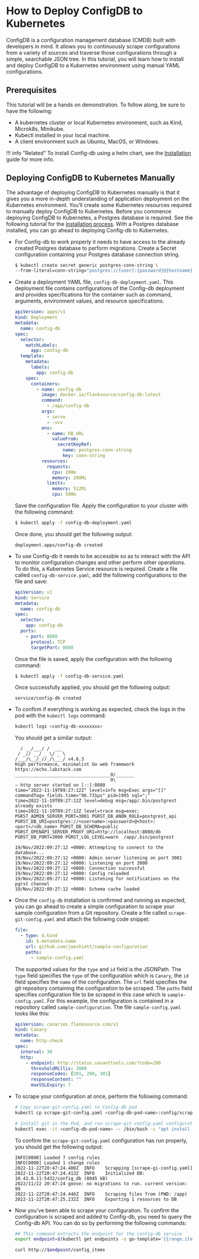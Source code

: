 # How to Deploy ConfigDB to Kubernetes
ConfigDB is a configuration management database (CMDB) built with developers in mind. It allows you to continuously scrape configurations from a variety of sources and traverse those configurations through a simple, searchable JSON tree.
In this tutorial, you will learn how to install and deploy ConfigDB to a Kubernetes environment using manual YAML configurations. 

## Prerequisites
This tutorial will be a hands on demonstration. To follow along, be sure to have the following:

- A kubernetes cluster or local Kubernetes environment, such as Kind, Microk8s, Minikube.
- Kubectl installed in your local machine.
- A client environment such as Ubuntu, MacOS, or Windows. 

!!! info "Related"
    To install Config-db using a helm chart, see the [Installation](/installation/#config-db) guide for more info.

## Deploying ConfigDB to Kubernetes Manually 
The advantage of deploying ConfigDB to Kubernetes manually is that it gives you a more in-depth understanding of application deployment on the Kubernetes environment.
You’ll create some Kubernetes resources required to manually deploy ConfigDB to Kubernetes.
Before you commence deploying ConfigDB to Kubernetes, a Postgres database is required. See the following tutorial for the [installation process](https://phoenixnap.com/kb/postgresql-kubernetes).
With a Postgres database installed, you can go ahead to deploying Config-db to Kubernetes.

- For Config-db to work properly it needs to have access to the already created Postgres database to perform migrations. Create a Secret configuration containing your Postgres database connection string. 
    ```bash
    $ kubectl create secret generic postgres-conn-string \
    --from-literal=conn-string="postgres://{user}:{password}@{hostname}:{port}/{database-name}"
    ```

- Create a deployment YAML file, `config-db-deployment.yaml`. This deployment file contains configurations of the Config-db deployment and provides specifications for the container such as command, arguments, environment values, and resource specifications.

    ```yaml
    apiVersion: apps/v1
    kind: Deployment
    metadata:
      name: config-db
    spec:
      selector:
        matchLabels:
          app: config-db
      template:
        metadata:
          labels:
            app: config-db
        spec:
          containers:
            - name: config-db
              image: docker.io/flanksource/config-db:latest
              command:
                - /app/config-db
              args:
                - serve
                - -vvv
              env:
                - name: DB_URL
                  valueFrom:
                    secretKeyRef:
                      name: postgres-conn-string
                      key: conn-string
              resources:
                requests:
                  cpu: 200m
                  memory: 200Mi
                limits:
                  memory: 512Mi
                  cpu: 500m
    ```
    Save the configuration file. Apply the configuration to your cluster with the following command:
    ```bash
    $ kubectl apply -f config-db-deployment.yaml
    ```
    Once done, you should get the following output:
    ```console
    deployment.apps/config-db created
    ```

- To use Config-db it needs to be accessble so as to interact with the API to monitor configuration changes and other perform other operations. To do this, a Kubernetes Service resource is required. 
Create a file called `config-db-service.yaml`, add the following configurations to the file and save:

    ```yaml
    apiVersion: v1
    kind: Service
    metadata:
      name: config-db
    spec:
      selector:
        app: config-db
      ports:
        - port: 8080
          protocol: TCP
          targetPort: 8080
    ```
    Once the file is saved, apply the configuration with the following command:

    ```bash
    $ kubectl apply -f config-db-service.yaml
    ```
    Once successfully applied, you should get the following output:

    ```console
    service/config-db created
    ```
    
- To confirm if everything is working as expected, check the logs in the pod with the `kubectl logs` command:
    ```bash
    kubectl logs <config-db-xxxxxxxx>
    ```
    You should get a similar output:
    ```console
      / __/___/ /  ___
     / _// __/ _ \/ _ \
    /___/\__/_//_/\___/ v4.6.3
    High performance, minimalist Go web framework
    https://echo.labstack.com
    ____________________________________O/_______
                                        O\
    ⇨ http server started on [::]:8080
    time="2022-11-19T09:27:12Z" level=info msg=Exec args="[]" commandTag= fields.time="96.731µs" pid=1995 sql=";"
    time=2022-11-19T09:27:12Z level=debug msg=/app/.bin/postgrest already exists
    time=2022-11-19T09:27:12Z level=trace msg=exec: PGRST_ADMIN_SERVER_PORT=3001 PGRST_DB_ANON_ROLE=postgrest_api PGRST_DB_URI=postgres://<username>:<password>@<host>:<port>/<db_name> PGRST_DB_SCHEMA=public PGRST_OPENAPI_SERVER_PROXY_URI=http://localhost:8080/db PGRST_DB_PORT=3000 PGRST_LOG_LEVEL=warn  /app/.bin/postgrest 

    19/Nov/2022:09:27:12 +0000: Attempting to connect to the database...
    19/Nov/2022:09:27:12 +0000: Admin server listening on port 3001
    19/Nov/2022:09:27:12 +0000: Listening on port 3000
    19/Nov/2022:09:27:12 +0000: Connection successful
    19/Nov/2022:09:27:12 +0000: Config reloaded
    19/Nov/2022:09:27:12 +0000: Listening for notifications on the pgrst channel
    19/Nov/2022:09:27:12 +0000: Schema cache loaded
    ```

- Once the  `config-db` installation is confirmed and running as expected, you can go ahead to create a simple configuration to scrape your sample configuration from a Git repository. Create a file called `scrape-git-config.yaml` and attach the following code snippet:
  ```yaml
  file:
    - type: $.kind
      id: $.metadata.name
      url: github.com/joeshiett/sample-configuration
      paths:
        - sample-config.yaml
  ```

  The supported values for the `type` and `id` field is the JSONPath. The `type` field specifies the `type` of the configuration which is `Canary`, the `id` field specifies the `name` of the configuration. The `url` field specifies the git repository containing the configuration to be scraped. The `paths` field specifies configuration file to be scraped in this case which is `sample-config.yaml`. For this example, the configuration is contained in a repository called `sample-configuration`.
  The file `sample-config.yaml` looks like this:
  ```yaml
  apiVersion: canaries.flanksource.com/v1
  kind: Canary
  metadata:
    name: http-check
  spec:
    interval: 30
    http:
      - endpoint: http://status.savanttools.com/?code=200
        thresholdMillis: 3000
        responseCodes: [201, 200, 301]
        responseContent: ""
        maxSSLExpiry: 7
  ```
- To scrape your configuration at once, perform the following command:
  ```bash
  # Copy scrape-git-config.yaml to Config-db pod
  kubectl cp scrape-git-config.yaml <config-db-pod-name>:config/scrape-git-config.yaml

  # Install git in the Pod, and run scrape-git-config.yaml configuration
  kubectl exec -it <config-db-pod-name> -- /bin/bash -c "apt install -y git && ./config-db run config/scrape-git-config.yaml"
  ```
  To confirm the `scrape-git-config.yaml` configuration has run properly, you should get the following output:
  ```console
  INFO[0000] Loaded 7 config rules
  INFO[0000] Loaded 1 change rules
  2022-11-22T20:47:24.400Z	INFO	Scrapping [scrape-gi-config.yaml]
  2022-11-22T20:47:24.413Z	INFO	Initialized DB: 10.42.0.11:5432/config_db (8045 kB)
  2022/11/22 20:47:24 goose: no migrations to run. current version: 99
  2022-11-22T20:47:24.446Z	INFO	Scraping files from (PWD: /app)
  2022-11-22T20:47:25.232Z	INFO	Exporting 1 resources to DB
  ``` 

- Now you've been able to scrape your configuration. To confirm the configuration is scraped and added to Config-db, you need to query the Config-db API. You can do so by performing the following commands:
  ```bash
  ## This command extracts the endpoint for the config-db service
  export endpoint=$(kubectl get endpoints -o go-template='{{range.items}}{{if eq .metadata.name "config-db"}}{{(index (index .subsets 0).addresses 0).ip}}:{{(index (index .subsets 0).ports 0).port}}{{end}}{{end}}')

  curl http://$endpoint/config_items
  ```

